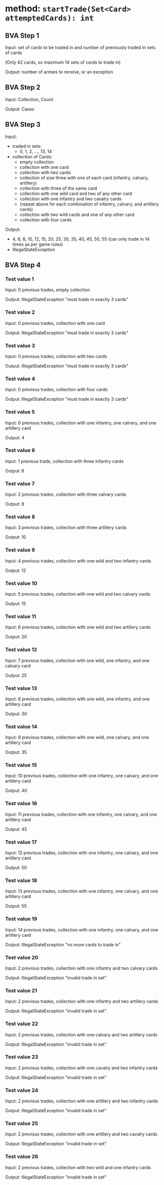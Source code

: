 # method: `startTrade(Set<Card> attemptedCards): int`

## BVA Step 1
Input: set of cards to be traded in and number of previously traded in sets of cards

(Only 42 cards, so maximum 14 sets of cards to trade in)

Output: number of armies to receive, or an exception

## BVA Step 2
Input: Collection, Count

Output: Cases

## BVA Step 3
Input:
- traded in sets:
  - 0, 1, 2, ..., 13, 14
- collection of Cards:
  - empty collection
  - collection with one card
  - collection with two cards
  - collection of size three with one of each card (infantry, calvary, artillery)
  - collection with three of the same card
  - collection with one wild card and two of any other card
  - collection with one infantry and two cavalry cards
  - (repeat above for each combination of infantry, calvary, and artillery cards)
  - collection with two wild cards and one of any other card
  - collection with four cards

Output:
- 4, 6, 8, 10, 12, 15, 20, 25, 30, 35, 40, 45, 50, 55 (can only trade in 14 times as per game rules)
- IllegalStateException

## BVA Step 4
### Test value 1
Input: 0 previous trades, empty collection

Output: IllegalStateException "must trade in exactly 3 cards"

### Test value 2
Input: 0 previous trades, collection with one card

Output: IllegalStateException "must trade in exactly 3 cards"

### Test value 3
Input: 0 previous trades, collection with two cards

Output: IllegalStateException "must trade in exactly 3 cards"

### Test value 4
Input: 0 previous trades, collection with four cards

Output: IllegalStateException "must trade in exactly 3 cards"

### Test value 5
Input: 0 previous trades, collection with one infantry, one calvary, and one artillery card

Output: 4

### Test value 6
Input: 1 previous trade, collection with three infantry cards

Output: 6

### Test value 7
Input: 2 previous trades, collection with three calvary cards

Output: 8

### Test value 8
Input: 3 previous trades, collection with three artillery cards

Output: 10

### Test value 9
Input: 4 previous trades, collection with one wild and two infantry cards

Output: 12

### Test value 10
Input: 5 previous trades, collection with one wild and two calvary cards

Output: 15

### Test value 11
Input: 6 previous trades, collection with one wild and two artillery cards

Output: 20

### Test value 12
Input: 7 previous trades, collection with one wild, one infantry, and one calvary card

Output: 25

### Test value 13
Input: 8 previous trades, collection with one wild, one infantry, and one artillery card

Output: 30

### Test value 14
Input: 9 previous trades, collection with one wild, one calvary, and one artillery card

Output: 35

### Test value 15
Input: 10 previous trades, collection with one infantry, one calvary, and one artillery card

Output: 40

### Test value 16
Input: 11 previous trades, collection with one infantry, one calvary, and one artillery card

Output: 45

### Test value 17
Input: 12 previous trades, collection with one infantry, one calvary, and one artillery card

Output: 50

### Test value 18
Input: 13 previous trades, collection with one infantry, one calvary, and one artillery card

Output: 55

### Test value 19
Input: 14 previous trades, collection with one infantry, one calvary, and one artillery card

Output: IllegalStateException "no more cards to trade in"

### Test value 20
Input: 2 previous trades, collection with one infantry and two calvary cards

Output: IllegalStateException "invalid trade in set"

### Test value 21
Input: 2 previous trades, collection with one infantry and two artillery cards

Output: IllegalStateException "invalid trade in set"

### Test value 22
Input: 2 previous trades, collection with one calvary and two artillery cards

Output: IllegalStateException "invalid trade in set"

### Test value 23
Input: 2 previous trades, collection with one cavalry and two infantry cards

Output: IllegalStateException "invalid trade in set"

### Test value 24
Input: 2 previous trades, collection with one artillery and two infantry cards

Output: IllegalStateException "invalid trade in set"

### Test value 25
Input: 2 previous trades, collection with one artillery and two cavalry cards

Output: IllegalStateException "invalid trade in set"

### Test value 26
Input: 2 previous trades, collection with two wild and one infantry cards

Output: IllegalStateException "invalid trade in set"
